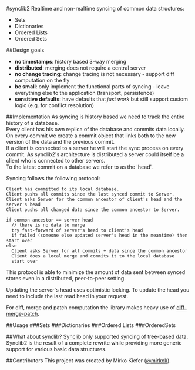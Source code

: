 #synclib2
Realtime and non-realtime syncing of common data structures:

- Sets
- Dictionaries
- Ordered Lists
- Ordered Sets

##Design goals
- **no timestamps**: history based 3-way merging
- **distributed**: merging does not require a central server
- **no change tracing**: change tracing is not necessary - support diff computation on the fly
- **be small**: only implement the functional parts of syncing - leave everything else to the application (transport, persistence)
- **sensitive defaults**: have defaults that *just work* but still support custom logic (e.g. for conflict resolution)

##Implementation
As syncing is history based we need to track the entire history of a database.  
Every client has his own replica of the database and commits data locally.  
On every commit we create a commit object that links both to the new version of the data and the previous commit.  
If a client is connected to a server he will start the sync process on every commit. As synclib2's architecture is distributed a server could itself be a client who is connected to other servers.  
To the latest commit on a database we refer to as the 'head'.

Syncing follows the following protocol:

```
Client has committed to its local database.
Client pushs all commits since the last synced commit to Server.
Client asks Server for the common ancestor of client's head and the server's head
Client pushs all changed data since the common ancestor to Server.

if common ancestor == server head
  // there is no data to merge
  try fast-forward of server's head to client's head
  if failed (someone else updated server's head in the meantime) then start over
else
  Client asks Server for all commits + data since the common ancestor
  Client does a local merge and commits it to the local database
  start over
```

This protocol is able to minimize the amount of data sent between synced stores even in a distributed, peer-to-peer setting.

Updating the server's head uses optimistic locking. To update the head you need to include the last read head in your request.

For diff, merge and patch computation the library makes heavy use of [diff-merge-patch](https://github.com/mirkok/diff-merge-patch).

##Usage
###Sets
###Dictionaries
###Ordered Lists
###OrderedSets

##What about synclib?
[Synclib](https://github.com/mirkok/synclib) only supported syncing of tree-based data. Synclib2 is the result of a complete rewrite while providing more generic support for various basic data structures.

##Contributors
This project was created by Mirko Kiefer ([@mirkok](https://github.com/mirkok)).
